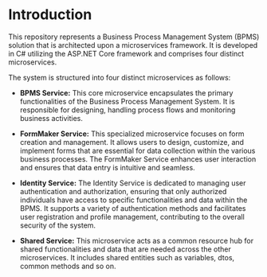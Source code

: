 # Introduction
This repository represents a Business Process Management System (BPMS) solution that is architected upon a microservices framework. It is developed in C# utilizing the ASP.NET Core framework and comprises four distinct microservices.

The system is structured into four distinct microservices as follows:

* **BPMS Service:** This core microservice encapsulates the primary functionalities of the Business Process Management System. It is responsible for designing, handling process flows and monitoring business activities.

* **FormMaker Service:** This specialized microservice focuses on form creation and management. It allows users to design, customize, and implement forms that are essential for data collection within the various business processes. The FormMaker Service enhances user interaction and ensures that data entry is intuitive and seamless.

* **Identity Service:** The Identity Service is dedicated to managing user authentication and authorization, ensuring that only authorized individuals have access to specific functionalities and data within the BPMS. It supports a variety of authentication methods and facilitates user registration and profile management, contributing to the overall security of the system.

* **Shared Service:** This microservice acts as a common resource hub for shared functionalities and data that are needed across the other microservices. It includes shared entities such as variables, dtos, common methods and so on.
